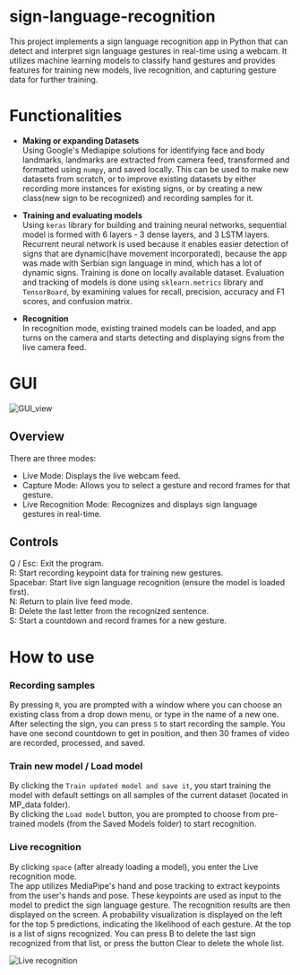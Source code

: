 # sign-language-recognition

This project implements a sign language recognition app in Python that can detect and interpret sign language gestures in real-time using a webcam. It utilizes machine learning models to classify hand gestures and provides features for training new models, live recognition, and capturing gesture data for further training.

# Functionalities

* **Making or expanding Datasets**  
Using Google's Mediapipe solutions for identifying face and body landmarks, landmarks are extracted from camera feed, transformed and formatted using `numpy`, and saved locally. This can be used to make new datasets from scratch, or to improve existing datasets by either recording more instances for existing signs, or by creating a new class(new sign to be recognized) and recording samples for it.

* **Training and evaluating models**  
Using `keras` library for building and training neural networks, sequential model is formed with 6 layers - 3 dense layers, and 3 LSTM layers. Recurrent neural network is used because it enables easier detection of signs that are dynamic(have movement incorporated), because the app was made with Serbian sign language in mind, which has a lot of dynamic signs. Training is done on locally available dataset.
Evaluation and tracking of models is done using `sklearn.metrics` library and `TensorBoard`, by examining values for recall, precision, accuracy and F1 scores, and confusion matrix.

* **Recognition**  
In recognition mode, existing trained models can be loaded, and app turns on the camera and starts detecting and displaying signs from the live camera feed.

# GUI

![GUI_view](https://github.com/user-attachments/assets/b964bb39-48bd-4886-b3af-f62396ef2940)

## Overview
There are three modes:
- Live Mode: Displays the live webcam feed.
- Capture Mode: Allows you to select a gesture and record frames for that gesture.
- Live Recognition Mode: Recognizes and displays sign language gestures in real-time.
## Controls
Q / Esc: Exit the program.  
R: Start recording keypoint data for training new gestures.  
Spacebar: Start live sign language recognition (ensure the model is loaded first).  
N: Return to plain live feed mode.  
B: Delete the last letter from the recognized sentence.  
S: Start a countdown and record frames for a new gesture.  

# How to use
### Recording samples
By pressing `R`, you are prompted with a window where you can choose an existing class from a drop down menu, or type in the name of a new one.  
After selecting the sign, you can press `S` to start recording the sample. You have one second countdown to get in position, and then 30 frames of video are recorded, processed, and saved.

### Train new model / Load model
By clicking the `Train updated model and save it`, you start training the model with default settings on all samples of the current dataset (located in MP_data folder).  
By clicking the `Load model` button, you are prompted to choose from pre-trained models (from the Saved Models folder) to start recognition.

### Live recognition
By clicking `space` (after already loading a model), you enter the Live recognition mode.  
The app utilizes MediaPipe's hand and pose tracking to extract keypoints from the user's hands and pose. These keypoints are used as input to the model to predict the sign language gesture. The recognition results are then displayed on the screen.
A probability visualization is displayed on the left for the top 5 predictions, indicating the likelihood of each gesture. At the top is a list of signs recognized. You can press B to delete the last sign recognized from that list, or press the button Clear to delete the whole list.


![Live recognition](https://github.com/user-attachments/assets/923a037b-7a0f-4dc1-aacd-986f27efbda2)

